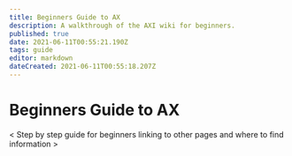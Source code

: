 ```yaml
---
title: Beginners Guide to AX
description: A walkthrough of the AXI wiki for beginners.
published: true
date: 2021-06-11T00:55:21.190Z
tags: guide
editor: markdown
dateCreated: 2021-06-11T00:55:18.207Z
---
```


# Beginners Guide to AX


< Step by step guide for beginners linking to other pages and where to find information >